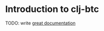 # Introduction to clj-btc

TODO: write [great documentation](http://jacobian.org/writing/great-documentation/what-to-write/)
